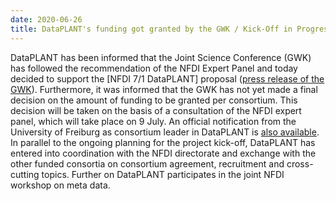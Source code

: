 ```yaml
---
date: 2020-06-26
title: DataPLANT's funding got granted by the GWK / Kick-Off in Progress
---
```


DataPLANT has been informed that the Joint Science Conference (GWK) has followed the recommendation of the NFDI Expert Panel and today decided to support the \[NFDI 7/1 DataPLANT\] proposal (<a href="https://www.gwk-bonn.de/fileadmin/Redaktion/Dokumente/Pressemitteilungen/pm2020-04.pdf" target="_blank">press release of the GWK</a>). Furthermore, it was informed that the GWK has not yet made a final decision on the amount of funding to be granted per consortium. This decision will be taken on the basis of a consultation of the NFDI expert panel, which will take place on 9 July. An official notification from the University of Freiburg as consortium leader in DataPLANT is <a href="https://www.pr.uni-freiburg.de/pm/2020/pflanzliches-leben-besser-verstehen" target="_blank">also available</a>. In parallel to the ongoing planning for the project kick-off, DataPLANT has entered into coordination with the NFDI directorate and exchange with the other funded consortia on consortium agreement, recruitment and cross-cutting topics. Further on DataPLANT participates in the joint NFDI workshop on meta data. 